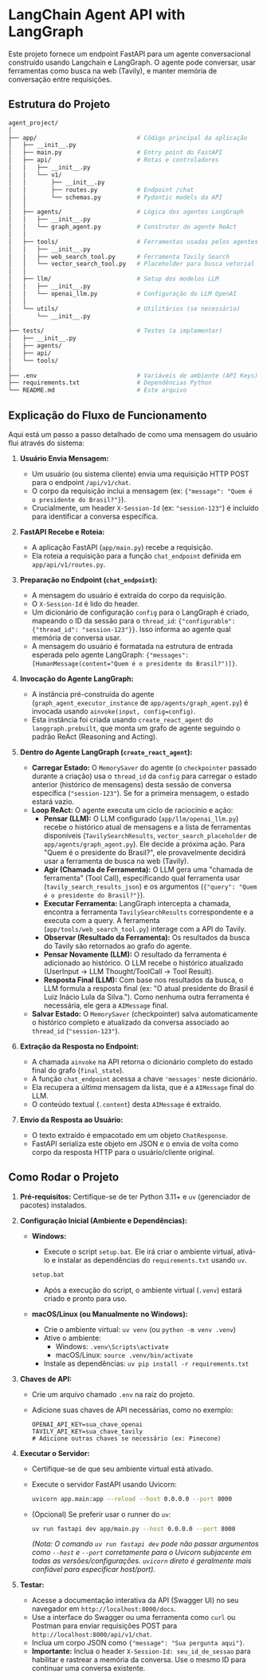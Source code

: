 # LangChain Agent API with LangGraph

Este projeto fornece um endpoint FastAPI para um agente conversacional construído usando Langchain e LangGraph. O agente pode conversar, usar ferramentas como busca na web (Tavily), e manter memória de conversação entre requisições.

## Estrutura do Projeto

```bash
agent_project/
│
├── app/                            # Código principal da aplicação
│   ├── __init__.py
│   ├── main.py                     # Entry point do FastAPI
│   ├── api/                        # Rotas e controladores
│   │   ├── __init__.py
│   │   └── v1/
│   │       ├── __init__.py
│   │       ├── routes.py           # Endpoint /chat
│   │       └── schemas.py          # Pydantic models da API
│   │
│   ├── agents/                     # Lógica dos agentes LangGraph
│   │   ├── __init__.py
│   │   └── graph_agent.py          # Construtor do agente ReAct
│   │
│   ├── tools/                      # Ferramentas usadas pelos agentes
│   │   ├── __init__.py
│   │   ├── web_search_tool.py      # Ferramenta Tavily Search
│   │   └── vector_search_tool.py   # Placeholder para busca vetorial
│   │
│   ├── llm/                        # Setup dos modelos LLM
│   │   ├── __init__.py
│   │   └── openai_llm.py           # Configuração do LLM OpenAI
│   │
│   └── utils/                      # Utilitários (se necessário)
│       └── __init__.py
│
├── tests/                          # Testes (a implementar)
│   ├── __init__.py
│   ├── agents/
│   ├── api/
│   └── tools/
│
├── .env                            # Variáveis de ambiente (API Keys)
├── requirements.txt                # Dependências Python
└── README.md                       # Este arquivo
```

## Explicação do Fluxo de Funcionamento

Aqui está um passo a passo detalhado de como uma mensagem do usuário flui através do sistema:

1. **Usuário Envia Mensagem:**
    * Um usuário (ou sistema cliente) envia uma requisição HTTP POST para o endpoint `/api/v1/chat`.
    * O corpo da requisição inclui a mensagem (ex: `{"message": "Quem é o presidente do Brasil?"}`).
    * Crucialmente, um header `X-Session-Id` (ex: `"session-123"`) é incluído para identificar a conversa específica.

2. **FastAPI Recebe e Roteia:**
    * A aplicação FastAPI (`app/main.py`) recebe a requisição.
    * Ela roteia a requisição para a função `chat_endpoint` definida em `app/api/v1/routes.py`.

3. **Preparação no Endpoint (`chat_endpoint`):**
    * A mensagem do usuário é extraída do corpo da requisição.
    * O `X-Session-Id` é lido do header.
    * Um dicionário de configuração `config` para o LangGraph é criado, mapeando o ID da sessão para o `thread_id`: `{"configurable": {"thread_id": "session-123"}}`. Isso informa ao agente qual memória de conversa usar.
    * A mensagem do usuário é formatada na estrutura de entrada esperada pelo agente LangGraph: `{"messages": [HumanMessage(content="Quem é o presidente do Brasil?")]}`.

4. **Invocação do Agente LangGraph:**
    * A instância pré-construída do agente (`graph_agent_executor_instance` de `app/agents/graph_agent.py`) é invocada usando `ainvoke(input, config=config)`.
    * Esta instância foi criada usando `create_react_agent` do `langgraph.prebuilt`, que monta um grafo de agente seguindo o padrão ReAct (Reasoning and Acting).

5. **Dentro do Agente LangGraph (`create_react_agent`):**
    * **Carregar Estado:** O `MemorySaver` do agente (o `checkpointer` passado durante a criação) usa o `thread_id` da `config` para carregar o estado anterior (histórico de mensagens) desta sessão de conversa específica (`"session-123"`). Se for a primeira mensagem, o estado estará vazio.
    * **Loop ReAct:** O agente executa um ciclo de raciocínio e ação:
        * **Pensar (LLM):** O LLM configurado (`app/llm/openai_llm.py`) recebe o histórico atual de mensagens e a lista de ferramentas disponíveis (`TavilySearchResults`, `vector_search_placeholder` de `app/agents/graph_agent.py`). Ele decide a próxima ação. Para "Quem é o presidente do Brasil?", ele provavelmente decidirá usar a ferramenta de busca na web (Tavily).
        * **Agir (Chamada de Ferramenta):** O LLM gera uma "chamada de ferramenta" (Tool Call), especificando qual ferramenta usar (`tavily_search_results_json`) e os argumentos (`{"query": "Quem é o presidente do Brasil?"}`).
        * **Executar Ferramenta:** LangGraph intercepta a chamada, encontra a ferramenta `TavilySearchResults` correspondente e a executa com a query. A ferramenta (`app/tools/web_search_tool.py`) interage com a API do Tavily.
        * **Observar (Resultado da Ferramenta):** Os resultados da busca do Tavily são retornados ao grafo do agente.
        * **Pensar Novamente (LLM):** O resultado da ferramenta é adicionado ao histórico. O LLM recebe o histórico atualizado (UserInput -> LLM Thought/ToolCall -> Tool Result).
        * **Resposta Final (LLM):** Com base nos resultados da busca, o LLM formula a resposta final (ex: "O atual presidente do Brasil é Luiz Inácio Lula da Silva."). Como nenhuma outra ferramenta é necessária, ele gera a `AIMessage` final.
    * **Salvar Estado:** O `MemorySaver` (checkpointer) salva automaticamente o histórico completo e atualizado da conversa associado ao `thread_id` (`"session-123"`).

6. **Extração da Resposta no Endpoint:**
    * A chamada `ainvoke` na API retorna o dicionário completo do estado final do grafo (`final_state`).
    * A função `chat_endpoint` acessa a chave `'messages'` neste dicionário.
    * Ela recupera a *última* mensagem da lista, que é a `AIMessage` final do LLM.
    * O conteúdo textual (`.content`) desta `AIMessage` é extraído.

7. **Envio da Resposta ao Usuário:**
    * O texto extraído é empacotado em um objeto `ChatResponse`.
    * FastAPI serializa este objeto em JSON e o envia de volta como corpo da resposta HTTP para o usuário/cliente original.

## Como Rodar o Projeto

1. **Pré-requisitos:** Certifique-se de ter Python 3.11+ e `uv` (gerenciador de pacotes) instalados.

2. **Configuração Inicial (Ambiente e Dependências):**
    * **Windows:**
        * Execute o script `setup.bat`. Ele irá criar o ambiente virtual, ativá-lo e instalar as dependências do `requirements.txt` usando `uv`.

        ```bash
        setup.bat
        ```

        * Após a execução do script, o ambiente virtual (`.venv`) estará criado e pronto para uso.
    * **macOS/Linux (ou Manualmente no Windows):**
        * Crie o ambiente virtual: `uv venv` (ou `python -m venv .venv`)
        * Ative o ambiente:
            * Windows: `.venv\Scripts\activate`
            * macOS/Linux: `source .venv/bin/activate`
        * Instale as dependências: `uv pip install -r requirements.txt`

3. **Chaves de API:**
    * Crie um arquivo chamado `.env` na raiz do projeto.
    * Adicione suas chaves de API necessárias, como no exemplo:

        ```dotenv
        OPENAI_API_KEY=sua_chave_openai
        TAVILY_API_KEY=sua_chave_tavily
        # Adicione outras chaves se necessário (ex: Pinecone)
        ```

4. **Executar o Servidor:**
    * Certifique-se de que seu ambiente virtual está ativado.
    * Execute o servidor FastAPI usando Uvicorn:

        ```bash
        uvicorn app.main:app --reload --host 0.0.0.0 --port 8000
        ```

    * (Opcional) Se preferir usar o runner do `uv`:

        ```bash
        uv run fastapi dev app/main.py --host 0.0.0.0 --port 8000
        ```

        *(Nota: O comando `uv run fastapi dev` pode não passar argumentos como `--host` e `--port` corretamente para o Uvicorn subjacente em todas as versões/configurações. `uvicorn` direto é geralmente mais confiável para especificar host/port).*

5. **Testar:**
    * Acesse a documentação interativa da API (Swagger UI) no seu navegador em `http://localhost:8000/docs`.
    * Use a interface do Swagger ou uma ferramenta como `curl` ou Postman para enviar requisições POST para `http://localhost:8000/api/v1/chat`.
    * Inclua um corpo JSON como `{"message": "Sua pergunta aqui"}`.
    * **Importante:** Inclua o header `X-Session-Id: seu_id_de_sessao` para habilitar e rastrear a memória da conversa. Use o mesmo ID para continuar uma conversa existente.
